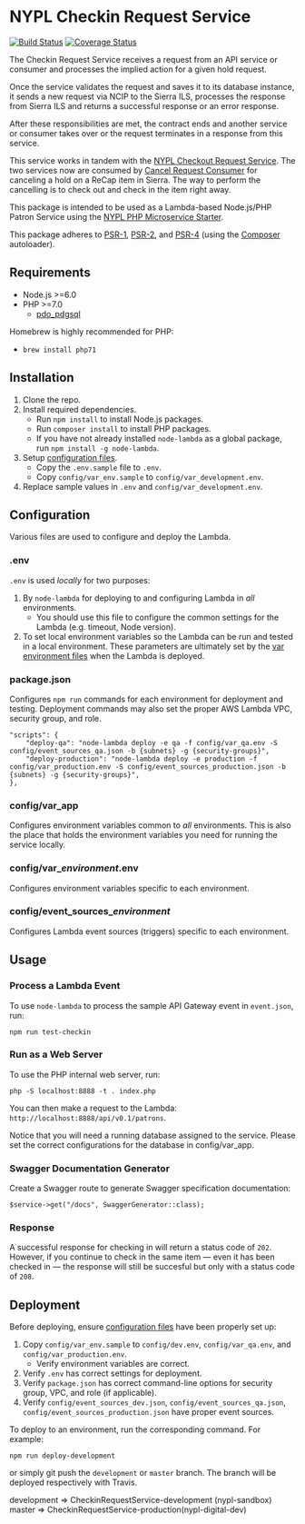 # NYPL Checkin Request Service

[![Build Status](https://travis-ci.org/NYPL/checkin-request-service.svg?branch=master)](https://travis-ci.org/NYPL/checkin-request-service)
[![Coverage Status](https://coveralls.io/repos/github/NYPL/checkin-request-service/badge.svg?branch=master)](https://coveralls.io/github/NYPL/checkin-request-service?branch=master)

The Checkin Request Service receives a request from an API service or consumer
and processes the implied action for a given hold request. 

Once the service validates the request and saves it to its database instance,
it sends a new request via NCIP to the Sierra ILS, processes the response
from Sierra ILS and returns a successful response or an error response.

After these responsibilities are met, the contract ends and another
service or consumer takes over or the request terminates in a response from this
service.

This service works in tandem with the [NYPL Checkout Request Service](https://github.com/NYPL/checkout-request-service). The two services now are consumed by [Cancel Request Consumer](https://github.com/NYPL/cancel-request-consumer) for canceling a hold on a ReCap item in Sierra. The way to perform the cancelling is to check out and check in the item right away.

This package is intended to be used as a Lambda-based Node.js/PHP Patron Service using the 
[NYPL PHP Microservice Starter](https://github.com/NYPL/php-microservice-starter).

This package adheres to [PSR-1](http://www.php-fig.org/psr/psr-1/), 
[PSR-2](http://www.php-fig.org/psr/psr-2/), and [PSR-4](http://www.php-fig.org/psr/psr-4/) 
(using the [Composer](https://getcomposer.org/) autoloader).

## Requirements

* Node.js >=6.0
* PHP >=7.0 
  * [pdo_pdgsql](http://php.net/manual/en/ref.pdo-pgsql.php)

Homebrew is highly recommended for PHP:
  * `brew install php71`
  

## Installation

1. Clone the repo.
2. Install required dependencies.
   * Run `npm install` to install Node.js packages.
   * Run `composer install` to install PHP packages.
   * If you have not already installed `node-lambda` as a global package, run `npm install -g node-lambda`.
3. Setup [configuration files](#configuration).
   * Copy the `.env.sample` file to `.env`.
   * Copy `config/var_env.sample` to `config/var_development.env`.
4. Replace sample values in `.env` and `config/var_development.env`.

## Configuration

Various files are used to configure and deploy the Lambda.

### .env

`.env` is used *locally* for two purposes:

1. By `node-lambda` for deploying to and configuring Lambda in *all* environments. 
   * You should use this file to configure the common settings for the Lambda 
   (e.g. timeout, Node version). 
2. To set local environment variables so the Lambda can be run and tested in a local environment.
   These parameters are ultimately set by the [var environment files](#var_environment) when the Lambda is deployed.

### package.json

Configures `npm run` commands for each environment for deployment and testing. Deployment commands may also set
the proper AWS Lambda VPC, security group, and role.
 
~~~~
"scripts": {
    "deploy-qa": "node-lambda deploy -e qa -f config/var_qa.env -S config/event_sources_qa.json -b {subnets} -g {security-groups}",
    "deploy-production": "node-lambda deploy -e production -f config/var_production.env -S config/event_sources_production.json -b {subnets} -g {security-groups}",
},
~~~~

### config/var_app

Configures environment variables common to *all* environments. This is also the place that holds the environment variables you need for running the service locally.

### config/var_*environment*.env

Configures environment variables specific to each environment.

### config/event_sources_*environment*

Configures Lambda event sources (triggers) specific to each environment.

## Usage

### Process a Lambda Event

To use `node-lambda` to process the sample API Gateway event in `event.json`, run:

~~~~
npm run test-checkin
~~~~

### Run as a Web Server

To use the PHP internal web server, run:

~~~~
php -S localhost:8888 -t . index.php
~~~~

You can then make a request to the Lambda: `http://localhost:8888/api/v0.1/patrons`.

Notice that you will need a running database assigned to the service. Please set the correct configurations for the database in config/var_app.

### Swagger Documentation Generator

Create a Swagger route to generate Swagger specification documentation:

~~~~
$service->get("/docs", SwaggerGenerator::class);
~~~~

### Response

A successful response for checking in will return a status code of `202`. However, if you continue to check in the same item — even it has been checked in — the response will still be succesful but only with a status code of `208`.

## Deployment

Before deploying, ensure [configuration files](#configuration) have been properly set up:

1. Copy `config/var_env.sample` to `config/dev.env`, `config/var_qa.env`, and `config/var_production.env`.
   *  Verify environment variables are correct.
2. Verify `.env` has correct settings for deployment.
3. Verify `package.json` has correct command-line options for security group, VPC, and role (if applicable).
4. Verify `config/event_sources_dev.json`, `config/event_sources_qa.json`, `config/event_sources_production.json` have proper event sources.

To deploy to an environment, run the corresponding command. For example:

~~~~
npm run deploy-development
~~~~

or simply git push the `development` or `master` branch. The branch will be deployed respectively with Travis.

development => CheckinRequestService-development (nypl-sandbox)
master => CheckinRequestService-production(nypl-digital-dev)
